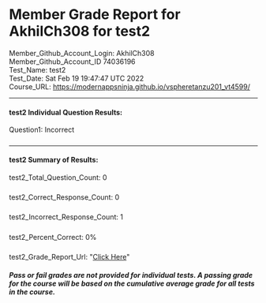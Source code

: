 # Member Grade Report for AkhilCh308 for test2  
   
Member_Github_Account_Login: AkhilCh308  
Member_Github_Account_ID 74036196  
Test_Name: test2  
Test_Date: Sat Feb 19 19:47:47 UTC 2022  
Course_URL: https://modernappsninja.github.io/vspheretanzu201_vt4599/  
   
---  
#### test2 Individual Question Results:  
Question1: Incorrect  
#####  
---  
#### test2 Summary of Results:  
test2_Total_Question_Count: 0  
#####  
test2_Correct_Response_Count: 0  
#####  
test2_Incorrect_Response_Count: 1  
#####  
test2_Percent_Correct: 0%  
#####  
test2_Grade_Report_Url: "[Click Here](https://github.com/modernappsninjas/AkhilCh308/blob/main/static/userdata/courses/vspheretanzu201_vt4599/grade_report.pr494.test2.md)"
##### Pass or fail grades are not provided for individual tests. A passing grade for the course will be based on the cumulative average grade for all tests in the course.  
